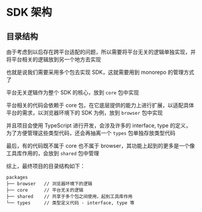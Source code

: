 # SDK 架构

## 目录结构

由于考虑到以后存在跨平台适配的问题，所以需要将平台无关的逻辑单独实现，并将平台相关的逻辑放到另一个地方去实现

也就是说我们需要采用多个包去实现 SDK，这就需要用到 monorepo 的管理方式了

平台无关逻辑作为整个 SDK 的核心，放到 `core` 包中实现

平台相关的代码会依赖于 core 包，在它底层提供的能力上进行扩展，以适配具体平台的需求，以浏览器环境下的 SDK 为例，放到 `browser` 包中实现

并且项目会使用 TypeScript 进行开发，会涉及许多的 interface, type 的定义，为了方便管理这些类型代码，还会再抽离一个 `types` 包单独存放类型代码

最后，有的代码既不属于 core 也不属于 browser，其功能上起到的更多是一个像工具库作用的，会放到 `shared` 包中管理

综上，最终项目的目录结构如下：

```text
packages
├── browser   // 浏览器环境下的逻辑
├── core      // 平台无关的逻辑
├── shared    // 共享于多个包之间使用，起到工具库作用
└── types     // 类型定义代码 - interface, type 等
```
